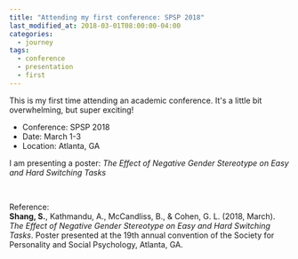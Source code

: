 ```yaml
---
title: "Attending my first conference: SPSP 2018"
last_modified_at: 2018-03-01T08:00:00-04:00
categories:
  - journey
tags:
  - conference
  - presentation
  - first
---
```


This is my first time attending an academic conference. It's a little bit overwhelming, but super exciting!

- Conference: SPSP 2018
- Date: March 1-3
- Location: Atlanta, GA

I am presenting a poster: *The Effect of Negative Gender Stereotype on Easy and Hard Switching Tasks*

<br>

Reference: <br>
**Shang, S.**, Kathmandu, A., McCandliss, B., & Cohen, G. L. (2018, March). *The Effect of Negative Gender Stereotype on Easy and Hard Switching Tasks*. Poster presented at the 19th annual convention of the Society for Personality and Social Psychology, Atlanta, GA.
